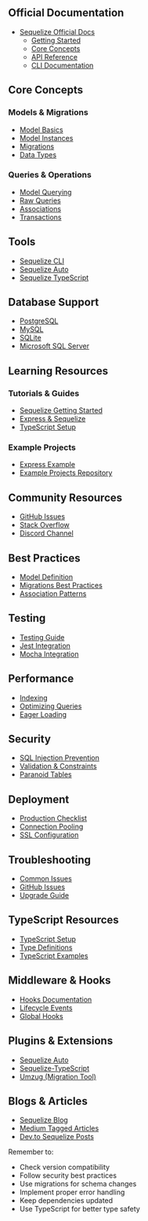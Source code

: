 ## Official Documentation
- [Sequelize Official Docs](https://sequelize.org/)
  - [Getting Started](https://sequelize.org/docs/v6/getting-started/)
  - [Core Concepts](https://sequelize.org/docs/v6/core-concepts/model-basics/)
  - [API Reference](https://sequelize.org/api/v6/)
  - [CLI Documentation](https://github.com/sequelize/cli)

## Core Concepts
### Models & Migrations
- [Model Basics](https://sequelize.org/docs/v6/core-concepts/model-basics/)
- [Model Instances](https://sequelize.org/docs/v6/core-concepts/model-instances/)
- [Migrations](https://sequelize.org/docs/v6/other-topics/migrations/)
- [Data Types](https://sequelize.org/docs/v6/core-concepts/model-basics/#data-types)

### Queries & Operations
- [Model Querying](https://sequelize.org/docs/v6/core-concepts/model-querying-basics/)
- [Raw Queries](https://sequelize.org/docs/v6/core-concepts/raw-queries/)
- [Associations](https://sequelize.org/docs/v6/core-concepts/assocs/)
- [Transactions](https://sequelize.org/docs/v6/other-topics/transactions/)

## Tools
- [Sequelize CLI](https://github.com/sequelize/cli)
- [Sequelize Auto](https://github.com/sequelize/sequelize-auto)
- [Sequelize TypeScript](https://sequelize.org/docs/v6/other-topics/typescript/)

## Database Support
- [PostgreSQL](https://sequelize.org/docs/v6/other-topics/dialect-specific-things/#postgresql)
- [MySQL](https://sequelize.org/docs/v6/other-topics/dialect-specific-things/#mysql)
- [SQLite](https://sequelize.org/docs/v6/other-topics/dialect-specific-things/#sqlite)
- [Microsoft SQL Server](https://sequelize.org/docs/v6/other-topics/dialect-specific-things/#microsoft-sql-server)

## Learning Resources
### Tutorials & Guides
- [Sequelize Getting Started](https://sequelize.org/docs/v6/getting-started/)
- [Express & Sequelize](https://sequelize.org/docs/v6/other-topics/express/)
- [TypeScript Setup](https://sequelize.org/docs/v6/other-topics/typescript/)

### Example Projects
- [Express Example](https://github.com/sequelize/express-example)
- [Example Projects Repository](https://github.com/sequelize/sequelize/tree/main/examples)

## Community Resources
- [GitHub Issues](https://github.com/sequelize/sequelize/issues)
- [Stack Overflow](https://stackoverflow.com/questions/tagged/sequelize.js)
- [Discord Channel](https://discord.com/invite/sequelize)

## Best Practices
- [Model Definition](https://sequelize.org/docs/v6/other-topics/typescript/#usage)
- [Migrations Best Practices](https://sequelize.org/docs/v6/other-topics/migrations/)
- [Association Patterns](https://sequelize.org/docs/v6/core-concepts/assocs/)

## Testing
- [Testing Guide](https://sequelize.org/docs/v6/other-topics/test-cases/)
- [Jest Integration](https://sequelize.org/docs/v6/other-topics/test-cases/#jest)
- [Mocha Integration](https://sequelize.org/docs/v6/other-topics/test-cases/#mocha)

## Performance
- [Indexing](https://sequelize.org/docs/v6/other-topics/indexes/)
- [Optimizing Queries](https://sequelize.org/docs/v6/core-concepts/model-querying-basics/#optimizing-queries)
- [Eager Loading](https://sequelize.org/docs/v6/core-concepts/assocs/#eager-loading)

## Security
- [SQL Injection Prevention](https://sequelize.org/docs/v6/core-concepts/raw-queries/#sql-injection)
- [Validation & Constraints](https://sequelize.org/docs/v6/core-concepts/validations-and-constraints/)
- [Paranoid Tables](https://sequelize.org/docs/v6/core-concepts/paranoid/)

## Deployment
- [Production Checklist](https://sequelize.org/docs/v6/other-topics/production-setup/)
- [Connection Pooling](https://sequelize.org/docs/v6/getting-started/#connection-pool)
- [SSL Configuration](https://sequelize.org/docs/v6/getting-started/#connection-pool)

## Troubleshooting
- [Common Issues](https://sequelize.org/docs/v6/other-topics/troubleshooting/)
- [GitHub Issues](https://github.com/sequelize/sequelize/issues)
- [Upgrade Guide](https://sequelize.org/docs/v6/other-topics/upgrade/)

## TypeScript Resources
- [TypeScript Setup](https://sequelize.org/docs/v6/other-topics/typescript/)
- [Type Definitions](https://sequelize.org/api/v6/)
- [TypeScript Examples](https://github.com/sequelize/sequelize-typescript)

## Middleware & Hooks
- [Hooks Documentation](https://sequelize.org/docs/v6/other-topics/hooks/)
- [Lifecycle Events](https://sequelize.org/docs/v6/other-topics/hooks/#lifecycle-events)
- [Global Hooks](https://sequelize.org/docs/v6/other-topics/hooks/#global-hooks)

## Plugins & Extensions
- [Sequelize Auto](https://github.com/sequelize/sequelize-auto)
- [Sequelize-TypeScript](https://github.com/RobinBuschmann/sequelize-typescript)
- [Umzug (Migration Tool)](https://github.com/sequelize/umzug)

## Blogs & Articles
- [Sequelize Blog](https://sequelize.org/blog/)
- [Medium Tagged Articles](https://medium.com/tag/sequelize)
- [Dev.to Sequelize Posts](https://dev.to/t/sequelize)

Remember to:
- Check version compatibility
- Follow security best practices
- Use migrations for schema changes
- Implement proper error handling
- Keep dependencies updated
- Use TypeScript for better type safety